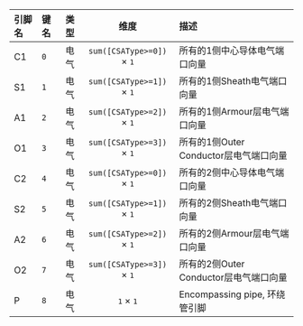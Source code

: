 <!--
DO NOT EDIT THIS FILE DIRECTLY.
This file is generated by tools/comp-docs.js.
All changes will be overwritten by regeneration.
-->

<slot class="model-pins">

| 引脚名 | 键名 | 类型 | 维度 | 描述 |
|:------ |:---- |:----:|:----:|:---- |
| C1 | `0` | 电气 | `sum([CSAType>=0])` × <samp>1</samp> | 所有的1侧中心导体电气端口向量 |
| S1 | `1` | 电气 | `sum([CSAType>=1])` × <samp>1</samp> | 所有的1侧Sheath电气端口向量 |
| A1 | `2` | 电气 | `sum([CSAType>=2])` × <samp>1</samp> | 所有的1侧Armour层电气端口向量 |
| O1 | `3` | 电气 | `sum([CSAType>=3])` × <samp>1</samp> | 所有的1侧Outer Conductor层电气端口向量 |
| C2 | `4` | 电气 | `sum([CSAType>=0])` × <samp>1</samp> | 所有的2侧中心导体电气端口向量 |
| S2 | `5` | 电气 | `sum([CSAType>=1])` × <samp>1</samp> | 所有的2侧Sheath电气端口向量 |
| A2 | `6` | 电气 | `sum([CSAType>=2])` × <samp>1</samp> | 所有的2侧Armour层电气端口向量 |
| O2 | `7` | 电气 | `sum([CSAType>=3])` × <samp>1</samp> | 所有的2侧Outer Conductor层电气端口向量 |
| P | `8` | 电气 | <samp>1</samp> × <samp>1</samp> | Encompassing pipe, 环绕管引脚 |

</slot>
